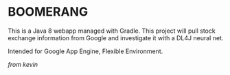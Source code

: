 # BOOMERANG
This is a Java 8 webapp managed with Gradle. This project will pull stock exchange information from Google and investigate it with a DL4J neural net.

Intended for Google App Engine, Flexible Environment. 

_from kevin_

